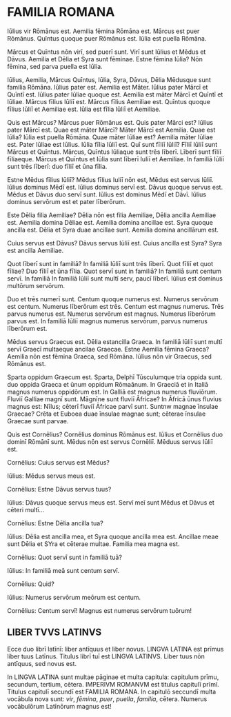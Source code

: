# FAMILIA ROMANA

Iūlius vir Rōmānus est. Aemilia fēmina Rōmāna est. Mārcus est puer Rōmānus. Quīntus quoque puer Rōmānus est. Iūlia est puella Rōmāna.

Mārcus et Quīntus nōn virī, sed puerī sunt. Virī sunt Iūlius et Mēdus et Dāvus. Aemilia et Dēlia et Syra sunt fēminae. Estne fēmina Iūlia? Nōn fēmina, sed parva puella est Iūlia.

Iūlius, Aemilia, Mārcus Quīntus, Iūlia, Syra, Dāvus, Dēlia Mēdusque sunt familia Rōmāna. Iūlius pater est. Aemilia est Māter. Iūlius pater Mārcī et Quīntī est. Iūlius pater Iūliae quoque est. Aemilia est māter Mārcī et Quīntī et Iūliae. Mārcus fīlius Iūliī est. Mārcus fīlius Aemiliae est. Quīntus quoque fīlius Iūliī et Aemiliae est. Iūlia est fīlia Iūliī et Aemiliae.

Quis est Mārcus? Mārcus puer Rōmānus est. Quis pater Mārci est? Iūlius pater Mārcī est. Quae est māter Mārcī? Māter Mārcī est Aemilia. Quae est Iūlia? Iūlia est puella Rōmāna. Quae māter Iūliae est? Aemilia māter Iūliae est. Pater Iūliae est Iūlius. Iūlia fīlia Iūliī est. Quī  sunt fīliī Iūliī? Fīliī Iūliī sunt Mārcus et Quīntus. Mārcus, Quīntus Iūliaque sunt trēs līberī. Līberī sunt fīliī fīliaeque. Mārcus et Quīntus et Iūlia sunt līberī Iuliī et Aemiliae. In familiā Iūliī sunt trēs līberī: duo fīliī et ūna fīlia. 

Estne Mēdus fīlius Iūliī? Mēdus fīlius Iuliī nōn est, Mēdus est servus Iūliī. Iūlius dominus Mēdī est. Iūlius dominus servī est. Dāvus quoque servus est. Mēdus et Dāvus duo servī sunt. Iūlius est dominus Mēdī et Dāvī. Iūlius dominus servōrum est et pater līberōrum.

Este Dēlia filia Aemiliae? Dēlia nōn est filia Aemiliae, Dēlia ancilla Aemiliae est. Aemilia domina Dēliae est. Aemilia domina ancillae est. Syra quoque ancilla est. Dēlia et Syra duae ancillae sunt. Aemilia domina ancillārum est.

Cuius servus est Dāvus? Dāvus servus Iūliī est. Cuius ancilla est Syra? Syra est ancilla Aemiliae. 

Quot līberī sunt in familiā? In familiā Iūliī sunt trēs līberī. Quot fīliī et quot fīliae? Duo fīliī et ūna fīlia. Quot servī sunt in familiā? In familiā sunt centum servī. In familiā In familiā Iūliī sunt multī serv, paucī līberī. Iūlius est dominus multōrum servōrum.

Duo et trēs numerī sunt. Centum quoque numerus est. Numerus servōrum est centum. Numerus līberōrum est trēs. Centum est magnus numerus. Trēs parvus numerus est. Numerus servōrum est magnus. Numerus līberōrum parvus est. In familiā Iūliī magnus numerus servōrum, parvus numerus līberōrum est.

Mēdus servus Graecus est. Dēlia estancilla Graeca. In familiā Iūliī sunt multī servī Graecī multaeque ancilae Graecae. Estne Aemilia fēmina Graeca? Aemilia nōn est fēmina Graeca, sed Rōmāna. Iūlius nōn vir Graecus, sed Rōmānus est.

Sparta oppidum Graecum est. Sparta, Delphī Tūsculumque tria oppida sunt. duo oppida Graeca et ūnum oppidum Rōmaānum. In Graeciā et in Italiā magnus numerus oppidōrum est. In Galliā est magnus numerus fluviōrum. Fluviī Galliae magnī sunt. Māgnīne sunt fluviī Āfricae? In Āfricā ūnus fluvius magnus est: Nīlus; cēterī fluviī Āfricae parvī sunt. Suntnw magnae īnsulae Graecae? Crēta et Euboea duae īnsulae magnae sunt; cēterae īnsulae Graecae sunt parvae.

Quis est Cornēlius? Cornēlius dominus Rōmānus est. Iūlius et Cornēlius duo dominī Rōmānī sunt. Mēdus nōn est servus Cornēliī. Mēduus servus Iūliī est.

Cornēlius: Cuius servus est Mēdus?

Iūlius: Mēdus servus meus est.

Cornēlius: Estne Dāvus servus tuus?

Iūlius: Dāvus quoque servus meus est. Servī meī sunt Mēdus et Dāvus et cēteri multī...

Cornēlius: Estne Dēlia ancilla tua?

Iūlius: Dēlia est ancilla mea, et Syra quoque ancilla mea est. Ancillae meae sunt Dēlia et SYra et cēterae multae. Familia mea magna est.

Cornēlius: Quot servī sunt in familiā tuā?

Iūlius: In familiā meā sunt centum servī.

Cornēlius: Quid?

Iūlius: Numerus servōrum meōrum est centum.

Cornēlius: Centum servī! Magnus est numerus servōrum tuōrum!

## LIBER TVVS LATINVS

Ecce duo librī latīnī: liber antīquus et liber novus. LINGVA LATINA est prīmus liber tuus Latīnus. Titulus librī tuī est LINGVA LATINVS. Liber tuus nōn antīquus, sed novus est.

In LINGVA LATINA sunt multae pāginae et multa capitula: capitulum prīmu, secundum, tertium, cētera. IMPERIVM ROMANVM est titulus capitulī prīmī. Titulus capitulī secundī est FAMILIA ROMANA. In capitulō seccundī multa vocābula nova sunt: _vir_, _fēmina_, _puer_, _puella_, _familia_, cētera. Numerus vocābulōrum Latīnōrum magnus est!

